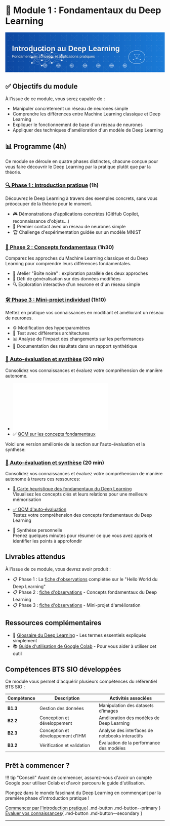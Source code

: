 # 🧠 Module 1 : Fondamentaux du Deep Learning

![Introduction au Deep Learning](../images/banner-intro-dl.svg)

## ✅ Objectifs du module

À l'issue de ce module, vous serez capable de :

- Manipuler concrètement un réseau de neurones simple
- Comprendre les différences entre Machine Learning classique et Deep Learning
- Expliquer le fonctionnement de base d'un réseau de neurones
- Appliquer des techniques d'amélioration d'un modèle de Deep Learning

## 📊 Programme (4h)

Ce module se déroule en quatre phases distinctes, chacune conçue pour vous faire découvrir le Deep Learning par la pratique plutôt que par la théorie.

### [🔍 Phase 1 : Introduction pratique](introduction-pratique.md) (1h)

Découvrez le Deep Learning à travers des exemples concrets, sans vous préoccuper de la théorie pour le moment.

- 🎮 Démonstrations d'applications concrètes (GitHub Copilot, reconnaissance d'objets...)
- 🔄 Premier contact avec un réseau de neurones simple
- 🏆 Challenge d'expérimentation guidée sur un modèle MNIST

### [🧩 Phase 2 : Concepts fondamentaux](concepts-fondamentaux.md) (1h30)

Comparez les approches du Machine Learning classique et du Deep Learning pour comprendre leurs différences fondamentales.

- 🔬 Atelier "Boîte noire" : exploration parallèle des deux approches
- 🔄 Défi de généralisation sur des données modifiées
- 🔍 Exploration interactive d'un neurone et d'un réseau simple

### [🛠️ Phase 3 : Mini-projet individuel](mini-projet.md) (1h10)

Mettez en pratique vos connaissances en modifiant et améliorant un réseau de neurones.

- ⚙️ Modification des hyperparamètres
- 🧪 Test avec différentes architectures
- 📊 Analyse de l'impact des changements sur les performances
- 📝 Documentation des résultats dans un rapport synthétique

### [📝 Auto-évaluation et synthèse](qcm-evaluation-module1.md) (20 min)

Consolidez vos connaissances et évaluez votre compréhension de manière autonome.

- ![Carte heuristique des fondamentaux du Deep Learning](ressources/synthese-visuelle.md)
- ✅ [QCM sur les concepts fondamentaux](qcm-evaluation-module1.md)

Voici une version améliorée de la section sur l'auto-évaluation et la synthèse:

### [📝 Auto-évaluation et synthèse](qcm-evaluation-module1.md) (20 min)

Consolidez vos connaissances et évaluez votre compréhension de manière autonome à travers ces ressources:

- [🧠 Carte heuristique des fondamentaux du Deep Learning](ressources/synthese-visuelle.md)  
  Visualisez les concepts clés et leurs relations pour une meilleure mémorisation

- [✅ QCM d'auto-évaluation](qcm-evaluation-module1.md)  
  Testez votre compréhension des concepts fondamentaux du Deep Learning

- 📝 Synthèse personnelle  
  Prenez quelques minutes pour résumer ce que vous avez appris et identifier les points à approfondir

## Livrables attendus

À l'issue de ce module, vous devrez avoir produit :

- 📋 Phase 1 : La [fiche d'observations](ressources/fiche-observations.md) complétée sur le "Hello World du Deep Learning"
- 📋 Phase 2 : [fiche d'observations](ressources/Partie1-Phase2-fiche-observations.md) - Concepts fondamentaux du Deep Learning
- 📋 Phase 3 : [fiche d'observations](ressources/Partie1-Phase3-fiche-observations.md) - Mini-projet d'amélioration

## Ressources complémentaires

- 📕 [Glossaire du Deep Learning](ressources/glossaire-dl.md) - Les termes essentiels expliqués simplement
- 📚 [Guide d'utilisation de Google Colab](ressources/guide-colab.md) - Pour vous aider à utiliser cet outil

## Compétences BTS SIO développées

Ce module vous permet d'acquérir plusieurs compétences du référentiel BTS SIO :

| Compétence | Description | Activités associées |
|------------|-------------|---------------------|
| **B1.3** | Gestion des données | Manipulation des datasets d'images |
| **B2.2** | Conception et développement | Amélioration des modèles de Deep Learning |
| **B2.3** | Conception et développement d'IHM | Analyse des interfaces de notebooks interactifs |
| **B3.2** | Vérification et validation | Évaluation de la performance des modèles |

## Prêt à commencer ?

!!! tip "Conseil"
    Avant de commencer, assurez-vous d'avoir un compte Google pour utiliser Colab et d'avoir parcouru le guide d'utilisation.

Plongez dans le monde fascinant du Deep Learning en commençant par la première phase d'introduction pratique !

[Commencer par l'introduction pratique](introduction-pratique.md){ .md-button .md-button--primary }
[Évaluer vos connaissances](qcm-evaluation-module1.md){ .md-button .md-button--secondary }

---
